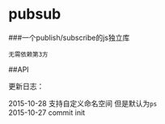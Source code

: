 # pubsub
###一个publish/subscribe的js独立库

`无需依赖第3方`

##API



更新日志：

2015-10-28  支持自定义命名空间 但是默认为`ps`   
2015-10-27  commit init
